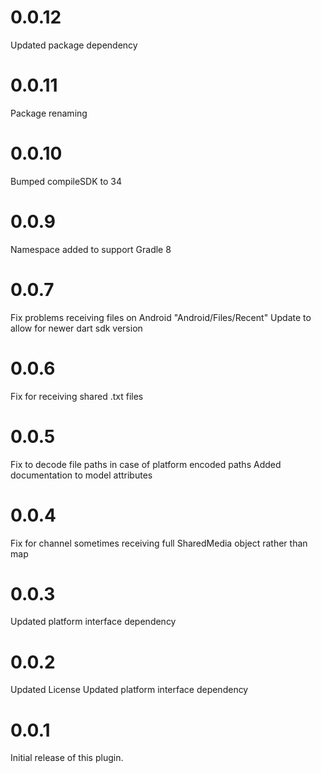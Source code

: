 # 0.0.12
Updated package dependency
# 0.0.11
Package renaming
# 0.0.10
Bumped compileSDK to 34
# 0.0.9
Namespace added to support Gradle 8
# 0.0.7
Fix problems receiving files on Android "Android/Files/Recent"
Update to allow for newer dart sdk version
# 0.0.6
Fix for receiving shared .txt files
# 0.0.5
Fix to decode file paths in case of platform encoded paths
Added documentation to model attributes
# 0.0.4
Fix for channel sometimes receiving full SharedMedia object rather than map
# 0.0.3
Updated platform interface dependency
# 0.0.2
Updated License
Updated platform interface dependency
# 0.0.1
Initial release of this plugin.
